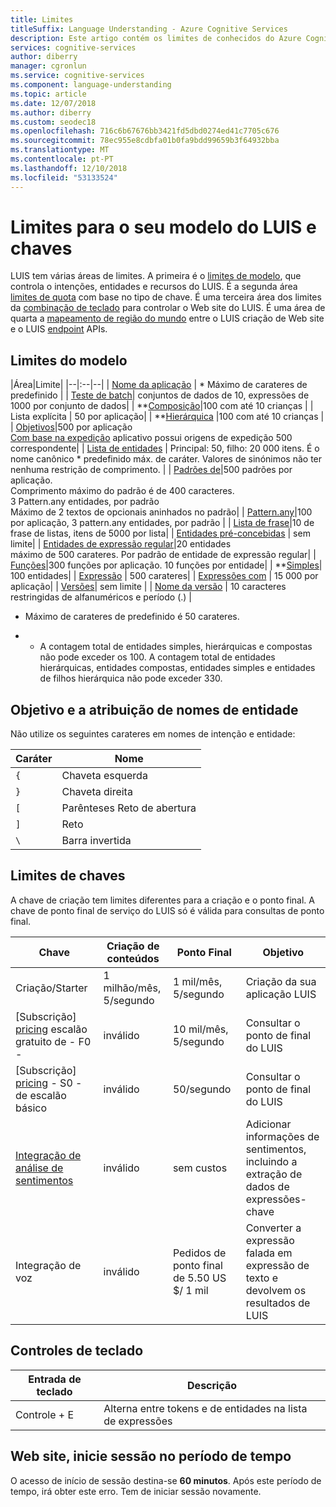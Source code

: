 ```yaml
---
title: Limites
titleSuffix: Language Understanding - Azure Cognitive Services
description: Este artigo contém os limites de conhecidos do Azure Cognitive Services compreensão de idiomas (LUIS). LUIS tem várias áreas de limites. Limite de modelo controla intenções, entidades e recursos do LUIS. Limites de quota com base no tipo de chave. Combinação de teclado controla o Web site do LUIS.
services: cognitive-services
author: diberry
manager: cgronlun
ms.service: cognitive-services
ms.component: language-understanding
ms.topic: article
ms.date: 12/07/2018
ms.author: diberry
ms.custom: seodec18
ms.openlocfilehash: 716c6b67676bb3421fd5dbd0274ed41c7705c676
ms.sourcegitcommit: 78ec955e8cdbfa01b0fa9bdd99659b3f64932bba
ms.translationtype: MT
ms.contentlocale: pt-PT
ms.lasthandoff: 12/10/2018
ms.locfileid: "53133524"
---
```

# <a name="boundaries-for-your-luis-model-and-keys"></a>Limites para o seu modelo do LUIS e chaves
LUIS tem várias áreas de limites. A primeira é o [limites de modelo](#model-boundaries), que controla o intenções, entidades e recursos do LUIS. É a segunda área [limites de quota](#key-limits) com base no tipo de chave. É uma terceira área dos limites da [combinação de teclado](#keyboard-controls) para controlar o Web site do LUIS. É uma área de quarta a [mapeamento de região do mundo](luis-reference-regions.md) entre o LUIS criação de Web site e o LUIS [endpoint](luis-glossary.md#endpoint) APIs. 


## <a name="model-boundaries"></a>Limites do modelo

|Área|Limite|
|--|:--|--|
| [Nome da aplicação][luis-get-started-create-app] | * Máximo de carateres de predefinido |
| [Teste de batch][batch-testing]| conjuntos de dados de 10, expressões de 1000 por conjunto de dados|
| **[Composição](./luis-concept-entity-types.md)|100 com até 10 crianças |
| Lista explícita | 50 por aplicação|
| **[Hierárquica](./luis-concept-entity-types.md) |100 com até 10 crianças |
| [Objetivos][intents]|500 por aplicação<br>[Com base na expedição](https://aka.ms/dispatch-tool) aplicativo possui origens de expedição 500 correspondente|
| [Lista de entidades](./luis-concept-entity-types.md) | Principal: 50, filho: 20 000 itens. É o nome canônico * predefinido máx. de caráter. Valores de sinónimos não ter nenhuma restrição de comprimento. |
| [Padrões de](luis-concept-patterns.md)|500 padrões por aplicação.<br>Comprimento máximo do padrão é de 400 caracteres.<br>3 Pattern.any entidades, por padrão<br>Máximo de 2 textos de opcionais aninhados no padrão|
| [Pattern.any](./luis-concept-entity-types.md)|100 por aplicação, 3 pattern.any entidades, por padrão |
| [Lista de frase][phrase-list]|10 de frase de listas, itens de 5000 por lista|
| [Entidades pré-concebidas](./luis-prebuilt-entities.md) | sem limite|
| [Entidades de expressão regular](./luis-concept-entity-types.md)|20 entidades<br>máximo de 500 carateres. Por padrão de entidade de expressão regular|
| [Funções](luis-concept-roles.md)|300 funções por aplicação. 10 funções por entidade|
| **[Simples](./luis-concept-entity-types.md)| 100 entidades|
| [Expressão][utterances] | 500 carateres|
| [Expressões com][utterances] | 15 000 por aplicação|
| [Versões](luis-concept-version.md)| sem limite |
| [Nome da versão][luis-how-to-manage-versions] | 10 caracteres restringidas de alfanuméricos e período (.) |

* Máximo de carateres de predefinido é 50 carateres. 

* * A contagem total de entidades simples, hierárquicas e compostas não pode exceder os 100. A contagem total de entidades hierárquicas, entidades compostas, entidades simples e entidades de filhos hierárquica não pode exceder 330. 

## <a name="intent-and-entity-naming"></a>Objetivo e a atribuição de nomes de entidade
Não utilize os seguintes carateres em nomes de intenção e entidade:

|Caráter|Nome|
|--|--|
|`{`|Chaveta esquerda|
|`}`|Chaveta direita|
|`[`|Parênteses Reto de abertura|
|`]`|Reto|
|`\`|Barra invertida|

## <a name="key-limits"></a>Limites de chaves
A chave de criação tem limites diferentes para a criação e o ponto final. A chave de ponto final de serviço do LUIS só é válida para consultas de ponto final.

|Chave|Criação de conteúdos|Ponto Final|Objetivo|
|--|--|--|--|
|Criação/Starter|1 milhão/mês, 5/segundo|1 mil/mês, 5/segundo|Criação da sua aplicação LUIS|
|[Subscrição] [ pricing] escalão gratuito de - F0 - |inválido|10 mil/mês, 5/segundo|Consultar o ponto de final do LUIS|
|[Subscrição] [ pricing] - S0 - de escalão básico|inválido|50/segundo|Consultar o ponto de final do LUIS|
|[Integração de análise de sentimentos](luis-how-to-publish-app.md#enable-sentiment-analysis)|inválido|sem custos|Adicionar informações de sentimentos, incluindo a extração de dados de expressões-chave |
|Integração de voz|inválido|Pedidos de ponto final de 5.50 US $/ 1 mil|Converter a expressão falada em expressão de texto e devolvem os resultados de LUIS|

## <a name="keyboard-controls"></a>Controles de teclado

|Entrada de teclado | Descrição | 
|--|--|
|Controle + E|Alterna entre tokens e de entidades na lista de expressões|

## <a name="website-sign-in-time-period"></a>Web site, inicie sessão no período de tempo

O acesso de início de sessão destina-se **60 minutos**. Após este período de tempo, irá obter este erro. Tem de iniciar sessão novamente.

[luis-get-started-create-app]: https://docs.microsoft.com/azure/cognitive-services/luis/luis-get-started-create-app
[batch-testing]: https://docs.microsoft.com/azure/cognitive-services/luis/luis-concept-test#batch-testing
[intents]: https://docs.microsoft.com/azure/cognitive-services/luis/luis-concept-intent
[phrase-list]: https://docs.microsoft.com/azure/cognitive-services/luis/luis-concept-feature
[utterances]: https://docs.microsoft.com/azure/cognitive-services/luis/luis-concept-utterance
[luis-how-to-manage-versions]: https://docs.microsoft.com/azure/cognitive-services/luis/luis-how-to-manage-versions
[pricing]: https://azure.microsoft.com/pricing/details/cognitive-services/language-understanding-intelligent-services/
<!-- TBD: fix this link -->
[speech-to-intent-pricing]: https://azure.microsoft.com/pricing/details/cognitive-services/language-understanding-intelligent-services/
